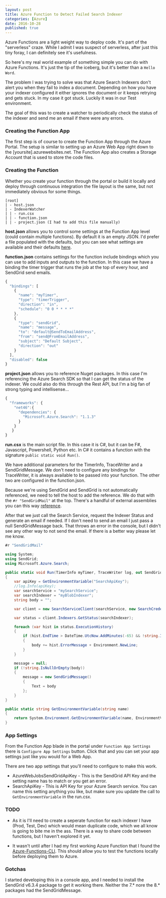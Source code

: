 ```yaml
---
layout: post
title: Azure Function to Detect Failed Search Indexer
categories: [Azure]
date: 2016-10-28
published: true
---
```


Azure Functions are a light weight way to deploy code. It's part of the "serverless" craze. While I admit I was suspect of serverless,  after just this tiny foray, I can definitely see it's usefulness.

So here's my real world example of something simple you can do with Azure Functions. It's just the tip of the iceberg, but it's better than a ```Hello Word```. 

<!--more-->

The problem I was trying to solve was that Azure Search Indexers don't alert you when they fail to index a document. Depending on how you have your indexer configured it either ignores the document or it keeps retrying and gets stuck. In my case it got stuck. Luckily it was in our Test environment.

The goal of this was to create a watcher to periodically check the status of the indexer and send me an email if there were any errors. 

### Creating the Function App
The first step is of course to create the Function App through the Azure Portal. The setup is similar to setting up an Azure Web App right down to the [yoursite].azurewebsites.net. The Function App also creates a Storage Account that is used to store the code files.

### Creating the Function
Whether you create your function through the portal or build it locally and deploy through continuous integration the file layout is the same, but not immediately obvious for some things.

~~~
[root]
| - host.json
| - IndexerWatcher 
| | - run.csx 
| | - function.json
| | - project.json (I had to add this file manually)
~~~

**host.json** allows you to control some settings at the Function App level (could contain multiple functions). By default it is an empty JSON. I'd prefer a file populated with the defaults, but you can see what settings are available and their defaults [here](https://github.com/Azure/azure-webjobs-sdk-script/wiki/host.json).

**function.json** contains settings for the function include bindings which you can use to add inputs and outputs to the function. In this case we have a binding the timer trigger that runs the job at the top of every hour, and SendGrid send emails.

~~~ javascript
{
  "bindings": [
    {
      "name": "myTimer",
      "type": "timerTrigger",
      "direction": "in",
      "schedule": "0 0 * * * *"
    },
    {
      "type": "sendGrid",
      "name": "message",
      "to": "default@SendToEmailAddress",
      "from": "send@FromEmailAddress",
      "subject": "Default Subject",
      "direction": "out"
    }
  ],
  "disabled": false
}
~~~

**project.json** allows you to reference Nuget packages. In this case I'm referencing the Azure Search SDK so that I can get the status of the indexer. We could also do this through the Rest API, but I'm a big fan of strong typing and intellisense...

~~~ javascript
{
  "frameworks": {
    "net46":{
      "dependencies": {
        "Microsoft.Azure.Search": "1.1.3"
      }
    }
   }
} 
~~~

**run.csx** is the main script file. In this case it is C#, but it can be F#, Javascript, Powershell, Python etc. In C# it contains a function with the signature ```public static void Run()```.

We have additional parameters for the TimerInfo, TraceWriter and a SendGridMessage. We don't need to configure any bindings for TraceWriter, it is always available to be passed into your function. The other two are configured in the function.json.

Because we're using SendGrid and SendGrid is not automatically referenced, we need to tell the host to add the reference. We do that with the ```#r "SendGridMail"``` at the top. There's a handful of external assemblies you can this way [reference](https://azure.microsoft.com/en-us/documentation/articles/functions-reference-csharp/#referencing-external-assemblies).

After that we just call the Search Service, request the Indexer Status and generate an email if needed. If I don't need to send an email I just pass a null SendGridMessage back. That throws an error in the console, but I didn't see any other way to not send the email. If there is a better way please let me know.

~~~ csharp
#r "SendGridMail"

using System;
using SendGrid;
using Microsoft.Azure.Search;

public static void Run(TimerInfo myTimer, TraceWriter log, out SendGridMessage message)
{
    var apiKey = GetEnvironmentVariable("SearchApiKey");
    //log.Info(apiKey);
    var searchService = "mySearchService";
    var searchIndexer = "myBlobIndexer";
    string body = "";

    var client = new SearchServiceClient(searchService, new SearchCredentials(apiKey));

    var status = client.Indexers.GetStatus(searchIndexer);

    foreach (var hist in status.ExecutionHistory)
    {
        if (hist.EndTime > DateTime.UtcNow.AddMinutes(-65) && !string.IsNullOrWhiteSpace(hist.ErrorMessage))
        {
            body += hist.ErrorMessage + Environment.NewLine;
        }
    }

    message = null;
    if (!string.IsNullOrEmpty(body))
    {
        message = new SendGridMessage()
        {
            Text = body
        };
    }
}

public static string GetEnvironmentVariable(string name)
{
    return System.Environment.GetEnvironmentVariable(name, EnvironmentVariableTarget.Process);
}
~~~

### App Settings

From the Function App blade in the portal under ```Function App Settings``` there is ```Configure App Settings``` button. Click that and you can set your app settings just like you would for a Web App.   
 
There are two app settings that you'll need to configure to make this work.

- AzureWebJobsSendGridApiKey - This is the SendGrid API Key and the setting name has to match or you get an error.
- SearchApiKey - This is API Key for your Azure Search service. You can name this setting anything you like, but make sure you update the call to ```GetEnvironmentVariable``` in the run.csx.

### TODO
- As it is I'll need to create a seperate function for each indexer I have (Prod, Test, Dev) which would mean duplicate code, which we all know is going to bite me in the ass. There is a way to share code between functions, but I haven't explored it yet.

- It wasn't until after I had my first working Azure Function that I found the [Azure-Functions-CLI](https://www.npmjs.com/package/azure-functions-cli). This should allow you to test the functions locally before deploying them to Azure.

### Gotchas
I started developing this in a console app, and I needed to install the SendGrid v6.3.4 package to get it working there. Neither the 7.* nore the 8.* packages had the SendGridMessage.